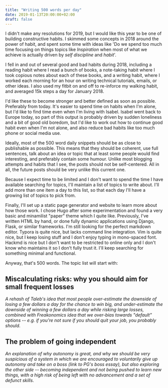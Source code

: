 ```yaml
---
title: "Writing 500 words per day"
date: 2019-01-13T20:00:00+02:00
draft: false
---
```



I didn't make any resolutions for 2019, but I would like this year to be one of building constructive habits. I skimmed some concepts in 2018 around the power of habit, and spent some time with ideas like 'Do we spend too much time focusing on things topics like *Inspiration* when most of what we achieve is actually driven by *self discipline* and *habit*'. 

I fell in and out of several good and bad habits during 2018, including a reading habit where I read a bunch of books, a note-taking habit where I took copious notes about each of these books, and a writing habit, where I worked each morning for an hour on writing technical tutorials, emails, or other ideas. I also used my fitbit on and off to re-inforce my walking habit, and averaged 15k steps a day for January 2018. 

I'd like these to become stronger and better defined as soon as possible. Preferably from today. It's easier to spend time on habits when I'm alone, but I'd like to find time even when I'm living with Isabel. Isabel went back to Europe today, so part of this output is probably driven by sudden loneliness and a bit of good old boredom, but I'd like to work out how to continue good habit even when I'm not alone, and also reduce bad habits like too much phone or social media use.

Ideally, most of the 500 word daily snippets should be as close to publishable as possible. This means that they should be coherent, use full sentences, talk about an idea or topic that at least some people would find interesting, and preferably contain some humour. Unlike most blogging attempts and habits that I see, the posts should not be self-centered. All in all, the future posts should be very unlike this current one.

Because I expect time to be limited and I don't want to spend the time I have available searching for topics, I'll maintain a list of topics to write about. I'll add more than one item a day to this list, so that each day I'll have a growing list of topics to pick from. 

Finally, I'll set up a static page generator and website to learn more about how those work. I chose Hugo after some experimentation and found a very basic and minamilist "paper" theme which I quite like. Previously, I've written HTML by hand, or done fully dynamic applications using Django, Flask, or similar frameworks. I'm still looking for the perfect markdown editor. Typora is quite nice, but lacks command line integration. Vim is quite nice, but I keep losing stuff and I don't enjoy typing in mono-spaced font. Hackmd is nice but I don't want to be restricted to online only and I don't know who maintains it so I don't fully trust it. I'll keep searching for something minimal and functional. 

Anyway, that's 500 words. The topic list will start with:

## Miscalculating risks: why you should aim for small frequent losses
*A rehash of Taleb's idea that most people over-estimate the downside of losing a few dollars a day for the chance to win big, and under-estimate the downside of winning a few dollars a day while risking large losses, combined with Freakonomics idea that we over-bias towards "default" options -- e.g. if you're not sure if you should quit your job, you probably should*.

## The problem of going independent 
*An explanation of why autonomy is great, and why we should be very suspicious of a system in which we are encouraged to voluntarily give up autonomy and take on a boss (link to PG's boss essay), but also exploring the other side -- becoming independent and not being pushed to learn new things, with a high risk of being left with no advancement and a set of defunct skills*.





